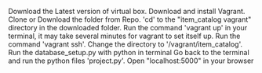 Download the Latest version of virtual box.
Download and install Vagrant.
Clone or Download the folder from Repo.
'cd' to the "item_catalog vagrant" directory in the downloaded folder.
Run the command 'vagrant up' in your terminal, it may take several minutes for vagrant to set itself up.
Run the command 'vagrant ssh'.
Change the directory to '/vagrant/item_catalog'.
Run the database_setup.py with python in terminal
Go back to the terminal and run the python files 'project.py'.
Open "localhost:5000" in your browser